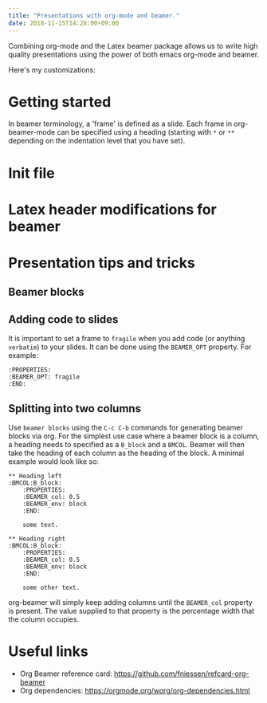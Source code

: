 ```yaml
---
title: "Presentations with org-mode and beamer."
date: 2018-11-15T14:28:00+09:00
---
```


Combining org-mode and the Latex beamer package allows us to write high quality
presentations using the power of both emacs org-mode and beamer.

Here's my customizations:

# Getting started

In beamer terminology, a 'frame' is defined as a slide. Each frame in org-beamer-mode
can be specified using a heading (starting with `*` or `**` depending on the indentation
level that you have set).

# Init file

# Latex header modifications for beamer

# Presentation tips and tricks

## Beamer blocks

## Adding code to slides

It is important to set a frame to `fragile` when you add code (or anything `verbatim`) to 
your slides. It can be done using the `BEAMER_OPT` property. For example:
```
:PROPERTIES:
:BEAMER_OPT: fragile
:END:
```

## Splitting into two columns

Use `beamer blocks` using the `C-c C-b` commands for generating beamer blocks
via org. For the simplest use case where a beamer block is a column, a heading
needs to specified as a `B_block` and a `BMCOL`. Beamer will then take the heading
of each column as the heading of the block. A minimal example would look like so:
```
** Heading left                                             :BMCOL:B_block:
    :PROPERTIES:
    :BEAMER_col: 0.5
    :BEAMER_env: block
    :END:

    some text.
    
** Heading right                                              :BMCOL:B_block:
    :PROPERTIES:
    :BEAMER_col: 0.5
    :BEAMER_env: block
    :END:

    some other text.

```
org-beamer will simply keep adding columns until the `BEAMER_col` property
is present. The value supplied to that property is the percentage width that
the column occupies.

# Useful links

- Org Beamer reference card: https://github.com/fniessen/refcard-org-beamer
- Org dependencies: https://orgmode.org/worg/org-dependencies.html
